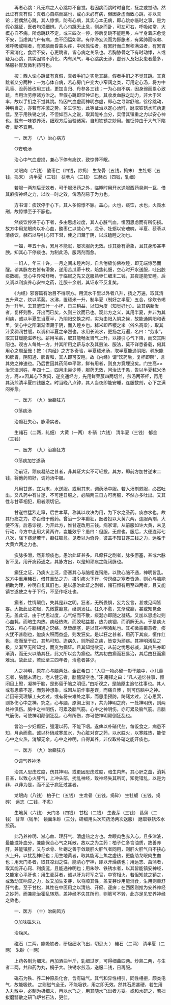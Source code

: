 <!-- { "loadSidebar": true } -->
　　再者心跳：凡无病之人心跳每不自觉。若因病而跳时时自觉，抚之或觉动。然此证有真有假：真者心自病而跳也，或心未必有病，但因身虚而致心跳，亦以真论；若偶然心跳，其人惊惧，防有心病，其实心本无病，即心跳亦临时之事，是为假心跳证，医者均须细辨。凡心匀跳无止息，侧身而卧，可左可右，呼吸如常，大概心自不病。所虑跳跃不定，或三四次一停，停后复跳不能睡卧，左半身着床愈觉不安，当虑其门户有病，血不回运如常。有停滞妄流而为膨胀者，有累肺而咳嗽、难呼吸或喘者，有累脑而昏蒙头疼，中风慌怯者，有累肝而血聚积满溢者，有累胃不易消化，食后不安，心更跳者，皆心病之关系也。若胸胁骨之下有时动悸，人或疑为心跳，其实因胃不消化、内有风气，与心跳病无涉，虚弱人及妇女患者最多，略服补胃及微利药可也。

　　按：西人论心跳证有真假，真者手扪之实觉其跳，假者手扪之不觉其跳。其真跳者又分两种：一为心体自病，若心房门户变大小窄阔之类，可用定心汤，将方中乳香、没药皆改用三钱，更加当归、丹参各三钱；一为心自不病，因身弱而累心致跳，当用治劳瘵诸方治之。至假心跳即怔忡证也，其收发血脉之动力，非大于常率，故以手扪之不觉其跳。特因气血虚而神明亦虚，即心之寻常舒缩，徐徐跳动，神明当之，亦若有冲激之势，多生惊恐，此等证治以定心汤时，磨取铁锈水煎药更佳。至于用铁锈之说，不但如西人之说，取其能补血分，实借其镇重之力以安心神也。载有一味铁养汤，细观方后治验诸案，自知铁锈之妙用。惟怔忡由于大气下陷者，断不宜用。

　　一、医方　（八）治心病方

　　○安魂汤

　　治心中气血虚损，兼心下停有痰饮，致惊悸不眠。

　　龙眼肉（六钱） 酸枣仁（四钱，炒捣） 生龙骨（五钱，捣末） 生牡蛎（五钱，捣末） 清半夏（三钱） 茯苓片（三钱） 生赭石（四钱，轧细）

　　若服一两剂后无效者，可于服汤药之外，临睡时用开水送服西药臭剥一瓦，借其麻痹神经之力，以收一时之效，俾汤剂易于为力也。

　　方书谓：痰饮停于心下，其人多惊悸不寐。盖心，火也，痰饮，水也，火畏水刑，故惊悸至于不寐也。

　　然痰饮停滞于心下者，多由思虑过度，其人心脏气血，恒因思虑而有所伤损。故方中用龙眼肉以补心血，酸枣仁以敛心气，龙骨、牡蛎以安魂魄，半夏、茯苓以清痰饮，赭石以导引心阳下潜，使之归藏于阴，以成瞌睡之功也。

　　一媪，年五十余，累月不能眠，屡次服药无效。诊其脉有滑象，且其身形甚丰腴。知其心下停痰也。为制此汤，服两剂而愈。

　　一妇人，年三十许，一月之间未睡片时，自言倦极仿佛欲睡，即无端惊恐而醒。诊其脉左右皆有滑象，遂用苦瓜蒂十枚，焙焦轧细，空心时开水送服，吐出胶痰数碗，觉心中异常舒畅，于临眠之先又送服熟枣仁细末二钱，其夜遂能安睡。后又调以利痰养心安神之药，连服十余剂，其证永不反复矣。

　　《内经》邪客篇有治目不得瞑方。用流水千里以外者八升，扬之万遍，取其清五升煮之，炊以苇薪。水沸，置秫米一升，制半夏（制好之半夏）五合，徐炊令竭为一升半。去其渣饮汁一小杯，日三稍益，以知为度（知觉好也）。故其病新发者，复杯则卧，汗出而已矣，久则三饮而已也。观此方之义，其用半夏，并非为其利痰，诚以半夏生当夏半，乃阴阳交换之时，实为由阳入阴之候，故能通阴阳和表里，使心中之阳渐渐潜藏于阴，而入睡乡也。秫米即芦稷之米（俗名高粱），取其汁浆稠润甘缓，以调和半夏之辛烈也。水用长流水，更扬之万遍，名曰：“劳水”，取其甘缓能滋养也。薪用苇薪，取其能畅发肾气上升，以接引心气下降，而交其阴阳也。观古人每处一方，并其所用之薪与水及其煎法、服法，莫不详悉备载，何其用心之周至哉！按：《内经》之方多奇验，半夏秫米汤，取半夏能通阴阳，秫米能和脾胃，阴阳通、脾胃和，其人即可安睡。故《内经》谓“饮药后，复杯即瞑”，言其效之神速也。乃后世因其药简单平常，鲜有用者，则良方竟埋没矣。门生高××治天津刘姓，年四十二，四月未尝少睡，服药无效，问治法于愚，告以半夏秫米汤方。高××因其心下发闷，遂变通经方，先用鲜莱菔四两切丝，煎汤两茶杯，再用其汤煎清半夏四钱服之。时当晚八点钟，其人当夜即能安睡，连服数剂，心下之满闷亦愈。

　　一、医方　（九）治癫狂方

　　○荡痰汤

　　治癫狂失心，脉滑实者。

　　生赭石（二两，轧细） 大黄（一两） 朴硝（六钱） 清半夏（三钱） 郁金（三钱）

　　一、医方　（九）治癫狂方

　　○荡痰加甘遂汤

　　治前证，顽痰凝结之甚者，非其证大实不可轻投。其方，即前方加甘遂末二钱，将他药煎好，调药汤中服。

　　凡用甘遂，宜为末，水送服。或用其末，调药汤中服。若入汤剂煎服，必然吐出。又凡药中有甘遂，不可连日服之，必隔两三日方可再服，不然亦多吐出。又其性与甘草相犯，用者须切记。

　　甘遂性猛烈走窜，后世本草，称其以攻决为用，为下水之圣药。痰亦水也，故其行痰之力，亦百倍于他药。曾治一少年癫狂，医者投以大黄六两，连服两剂，大便不泻。后愚诊视，为开此方，惟甘遂改用三钱。病家谓，从前服如许大黄，未见行动，今方中止用大黄两许，岂能效乎？愚曰：但服，无虑也。服后，大便连泻七八次，降下痰涎若干，癫狂顿愈。见者以为奇异，彼盖不知甘遂三钱之力，远胜于大黄六两之力也。

　　痰脉多滑，然非顽痰也。愚治此证甚多。凡癫狂之剧者，脉多瘀塞，甚或六脉皆不见，用开痰药通之，其脉方出，以是知顽痰之能闭脉也。

　　癫狂之证，乃痰火上泛，瘀塞其心与脑相连窍络，以致心脑不通，神明皆乱。故方中重用赭石，借其重坠之力，摄引痰火下行，俾窍络之塞者皆通，则心与脑能相助为理，神明自复其旧也。是以愚治此证之剧者，赭石恒有用至四两者，且又能镇甘遂使之专于下行，不至作呕吐也。

　　癫者，性情颠倒，失其是非之明。狂者，无所畏惧，妄为妄言，甚或见闻皆妄。大抵此证初起，先微露癫意，继则发狂。狂久不愈，又渐成癫，甚或知觉全无。盖此证，由于忧思过度，心气结而不散，痰涎亦即随之凝结。又加以思虑过则心血耗，而暗生内热。痰经热炼，而胶粘益甚，热为痰锢，而消解无从。于是痰火充溢，将心与脑相通之窍络，尽皆瘀塞，是以其神明淆乱也。其初微露癫意者，痰火犹不甚剧也，迨痰火积而益盛，则发狂矣。是以狂之甚者，用药下其痰，恒作红色，痰而至于红，其热可知。迨病久，则所瘀之痰，皆变为顽痰。其神明淆乱之极，又渐至无所知觉，而变为癫证。且其知觉欲无，从前之忧思必减，其内热亦即渐消，而无火以助其狂，此又所以变为癫也。然其初由癫而狂易治，其后由狂而癫难治。故此证，若延至三四年者，治愈者甚少。

　　人之神明，原在心与脑两处。金正希曰：“人见一物必留一影于脑中，小儿善忘者，脑髓未满也，老人健忘者，脑髓渐空也。”汪 庵释之曰：“凡人追忆往事，恒闭目上瞪，凝神于脑，是影留于脑之明征。”由斯观之，是脑原主追忆往事也。其人或有思慕不遂，而劳神想象，或因从前作事差误，而痛自懊 ，则可伤脑中之神。若因研究理解工夫太过，或有将来难处之事，而思患预防，踌躇太过，苦心思索，则多伤心中之神。究之，心与脑，原彻上彻下，共为神明之府。一处神明伤，则两处神俱伤。脑中之神明伤，可累及脑气筋。心中之神明伤，亦可累及脑气筋。且脑气筋伤，可使神明颠倒狂乱，心有所伤，亦可使神明颠倒狂乱也。

　　曾治一少妇癫狂，强灌以药，不能下咽。遂俾以朴硝代盐，每饭食之，病患不知，月余而愈。诚以朴硝咸寒属水，为心脏对宫之药，以水胜火，以寒胜热，能使心中之火热，消解无余，心中之神明，自得其养，非仅取朴硝之能开痰也。

　　一、医方　（九）治癫狂方

　　○调气养神汤

　　治其人思虑过度，伤其神明。或更因思虑过度，暗生内热，其心肝之血，消耗日甚，以致心火肝气，上冲头部，扰乱神经，致神经失其所司，知觉错乱，以是为非，以非为是，而不至于疯狂过甚者。

　　龙眼肉（八钱） 柏子仁（五钱） 生龙骨（五钱，捣碎） 生牡蛎（五钱，捣碎） 远志（二钱，不炙）

　　生地黄（六钱） 天门冬（四钱） 甘松（二钱） 生麦芽（三钱） 菖蒲（二钱） 甘草（钱半） 镜面朱砂（三分，研细用头次煎药汤两次送服） 磨取铁锈浓水煎药。

　　此乃养神明、滋心血、理肝气、清虚热之方也。龙眼肉色赤入心，且多津液，最能滋补血分，兼能保合心气之耗散，故以之为主药：柏子仁多含油质，故善养肝，兼能镇肝，又与龙骨、牡蛎之善于敛戢肝火肝气者同用，则肝火肝气自不挟心火上升，以扰乱神经也；用生地黄者，取其能泻上焦之虚热，更能助龙眼肉生血也；用天门冬者，取其凉润之性，能清心宁神，即以开燥痰也；用远志、菖蒲者，取其能开心窍、利痰涎，且能通神明也；用朱砂、铁锈水者，以其皆能镇安神经，又能定心平肝也；用生麦芽者，诚以肝为将军之官，中寄相火，若但知敛之镇之，或激动其响应之力，故又加生麦芽，以将顺其性，盖麦芽炒用能消食，生用则善舒肝气也。至于甘松，其性在中医用之以清热、开瘀、逐痹；在西医则推为安养神经之妙药，而兼能治霍乱转筋，盖神经不失其所司，则筋可不转，此亦足见安养神经之效也。

　　一、医方　（十）治痫风方

　　○加味磁朱丸

　　治痫风。

　　磁石（二两，能吸铁者，研极细水飞出，切忌火 ） 赭石（二两） 清半夏（二两） 朱砂（一两）

　　上药各制为细末。再加酒曲半斤，轧细过罗，可得细曲四两。炒熟二两，与生者二两，共和药为丸，桐子大。铁锈水煎汤，送服二钱，日再服。

　　磁石为铁、养二种原质化合，含有磁气。其气和异性相引，同性相拒，颇类电气，故能吸铁。 之则磁气全无，不能吸铁，用之即无效。然其石质甚硬，若生用入丸散中，必制为极细末，再以水飞之，用其随水飞出者方妥。或和水研之，若拙拟磨翳散之研飞炉甘石法，更佳。

